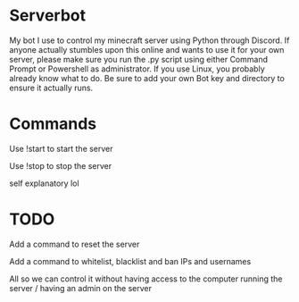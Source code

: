 # Serverbot
My bot I use to control my minecraft server using Python through Discord.
If anyone actually stumbles upon this online and wants to use it for your own server, please make sure you run the .py script using either Command Prompt or Powershell as administrator.
If you use Linux, you probably already know what to do.
Be sure to add your own Bot key and directory to ensure it actually runs.


# Commands
Use !start to start the server

Use !stop to stop the server

self explanatory lol 


# TODO
Add a command to reset the server 

Add a command to whitelist, blacklist and ban IPs and usernames

All so we can control it without having access to the computer running the server / having an admin on the server
